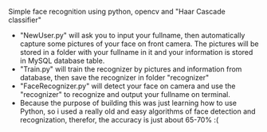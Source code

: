Simple face recognition using python, opencv and "Haar Cascade classifier"
- "NewUser.py" will ask you to input your fullname, then automatically capture some pictures of your face on front camera. The pictures will be stored in a folder with your fullname in it and your information is stored in MySQL database table.
- "Train.py" will train the recognizer by pictures and information from database, then save the recognizer in folder "recognizer"
- "FaceRecognizer.py" will detect your face on camera and use the "recognizer" to recognize and output your fullname on terminal. 
- Because the purpose of building this was just learning how to use Python, so i used a really old and easy algorithms of face detection and recognization, therefor, the accuracy is just about 65-70% :(

 
